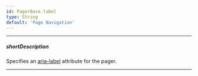 ```yaml
---
id: PagerBase.label
type: String
default: 'Page Navigation'
---
```

---
##### shortDescription
Specifies an [aria-label](https://developer.mozilla.org/en-US/docs/Web/Accessibility/ARIA/Attributes/aria-label) attribute for the pager.

---
<!--
&lt;!-- Description goes here --&gt;
-->
